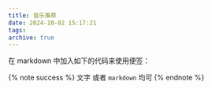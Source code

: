 ```yaml
---
title: 音乐推荐
date: 2024-10-02 15:17:21
tags:
archive: true
---
```



在 markdown 中加入如下的代码来使用便签：


{% note success %}
文字 或者 `markdown` 均可
{% endnote %}


